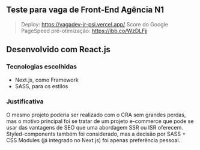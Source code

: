 ## Teste para vaga de Front-End Agência N1

> Deploy: https://vagadev-jr-psi.vercel.app/
Score do Google PageSpeed pré-otimização: https://ibb.co/WzDLFjj

## Desenvolvido com React.js

### Tecnologias escolhidas
- Next.js, como Framework
- SASS, para os estilos

### Justificativa
O mesmo projeto poderia ser realizado com o CRA sem grandes perdas, mas o motivo principal foi se tratar de um projeto e-commerce que pode se usar das vantagens de SEO que uma abordagem SSR ou ISR oferecem.
Styled-components também foi considerado, mas a decisão por SASS + CSS Modules (já integrado no Next.js) foi apenas preferência pessoal.
